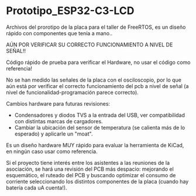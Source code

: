 # Prototipo_ESP32-C3-LCD
Archivos del prorotipo de la placa para el taller de FreeRTOS, es un diseño rápido con componentes que tenía a mano.. 

AÚN POR VERIFICAR SU CORRECTO FUNCIONAMIENTO A NIVEL DE SEÑAL!!

Código rápido de prueba para verificar el Hardware, no usar el código como referencia!

No se han medido las señales de la placa con el osciloscopio, por lo que aún está por verificar el correcto funcionamiento del pcb a nivel de señal (a nivel de funcionalidad-programación parece correcto).

Cambios hardware para futuras revisiones:
- Condensadores y diodos TVS a la entrada del USB, ver compatibilidad con distintas marcas de cargadores.
- Cambiar la ubicación del sensor de temperatura (se calienta más de lo esperado) y aplicarle un "moat".

Es un diseño hardware MUY rápido para evaluar la herramienta de KiCad, en ningún caso usar como referencia. 

Si el proyecto tiene interés entre los asistentes a las reuniones de la asociación, se hará una revisión del PCB más despacio: mejorando el esquemático, el ruteado del PCB y buscando optimizar el consumo de corriente seleccionando los distintos componentes de la placa (cuando hay batería cada uA cuenta!).
